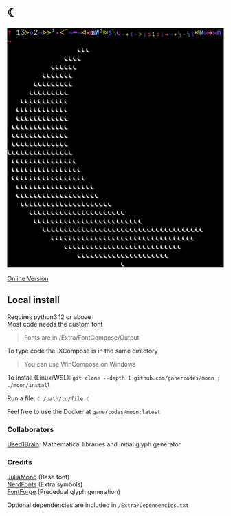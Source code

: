 # ☾  
![☾ Logo Code Golf](./Extra/Assets/golf1.png)

[Online Version](https://ganer.xyz/moon/)

## Local install  
Requires python3.12 or above  
Most code needs the custom font  
> Fonts are in /Extra/FontCompose/Output

To type code the .XCompose is in the same directory  
> You can use WinCompose on Windows

To install (Linux/WSL): `git clone --depth 1 github.com/ganercodes/moon ; ./moon/install`  
  
Run a file: `☾ /path/to/file.☾`  
  
Feel free to use the Docker at `ganercodes/moon:latest`  
  
### Collaborators
[Used1Brain](https://github.com/Used1Brain/): Mathematical libraries and initial glyph generator
### Credits
[JuliaMono](https://juliamono.netlify.app/) (Base font)  
[NerdFonts](https://www.nerdfonts.com/) (Extra symbols)  
[FontForge](https://fontforge.org/en-US/) (Precedual glyph generation)  
  
Optional dependencies are included in `/Extra/Dependencies.txt`
